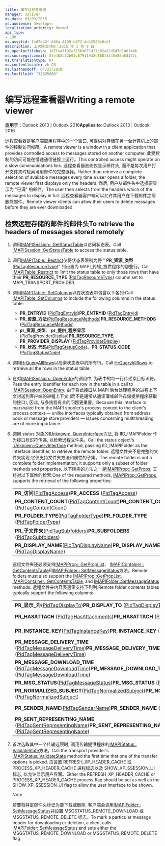 ```yaml
---
title: 编写远程查看器
manager: soliver
ms.date: 03/09/2015
ms.audience: Developer
localization_priority: Normal
api_type:
- COM
ms.assetid: f4d7d42f-688a-4199-b972-dd42528c0cdf
description: 上次修改时间：2015 年 3 月 9 日
ms.openlocfilehash: 1d7fea7f92a315b9671d17c82a82d5d7d180f4bb
ms.sourcegitcommit: 8fe462c32b91c87911942c188f3445e85a54137c
ms.translationtype: MT
ms.contentlocale: zh-CN
ms.lasthandoff: 04/23/2019
ms.locfileid: "32325660"
---
```

# <a name="writing-a-remote-viewer"></a><span data-ttu-id="18c1e-103">编写远程查看器</span><span class="sxs-lookup"><span data-stu-id="18c1e-103">Writing a remote viewer</span></span>

<span data-ttu-id="18c1e-104">**适用于**：Outlook 2013 | Outlook 2016</span><span class="sxs-lookup"><span data-stu-id="18c1e-104">**Applies to**: Outlook 2013 | Outlook 2016</span></span> 
  
<span data-ttu-id="18c1e-105">远程查看器是客户端应用程序中的一个窗口, 可提供对存储在另一台计算机上的邮件的控制访问权限。</span><span class="sxs-lookup"><span data-stu-id="18c1e-105">A remote viewer is a window in a client application that provides controlled access to messages stored on another computer.</span></span> <span data-ttu-id="18c1e-106">此受控制的访问可能在慢速通信链接上运行。</span><span class="sxs-lookup"><span data-stu-id="18c1e-106">This controlled access might operate on a slow communications link.</span></span> <span data-ttu-id="18c1e-107">远程查看器首先仅显示邮件头, 而不是每次用户打开文件夹时检索可用邮件的完整选择。</span><span class="sxs-lookup"><span data-stu-id="18c1e-107">Rather than retrieve a complete selection of available messages every time a user opens a folder, the remote viewer first displays only the headers.</span></span> <span data-ttu-id="18c1e-108">然后, 用户从邮件头中选择要显示为 "已满" 的邮件。</span><span class="sxs-lookup"><span data-stu-id="18c1e-108">The user then selects from the headers which of the messages to display in full.</span></span> <span data-ttu-id="18c1e-109">远程查看器客户端可以允许其用户在下载邮件之前删除邮件。</span><span class="sxs-lookup"><span data-stu-id="18c1e-109">Remote viewer clients can allow their users to delete messages before they are ever downloaded.</span></span> 
  
## <a name="to-retrieve-the-headers-of-messages-stored-remotely"></a><span data-ttu-id="18c1e-110">检索远程存储的邮件的邮件头</span><span class="sxs-lookup"><span data-stu-id="18c1e-110">To retrieve the headers of messages stored remotely</span></span>
  
1. <span data-ttu-id="18c1e-111">调用[IMAPISession:: GetStatusTable](imapisession-getstatustable.md)以访问状态表。</span><span class="sxs-lookup"><span data-stu-id="18c1e-111">Call [IMAPISession::GetStatusTable](imapisession-getstatustable.md) to access the status table.</span></span> 
    
2. <span data-ttu-id="18c1e-112">调用[IMAPITable:: Restrict](imapitable-restrict.md)仅将状态表限制为将 " **PR\_资源\_类型**([PidTagResourceType](pidtagresourcetype-canonical-property.md))" 列设置为 MAPI\_传输\_提供程序的那些行。</span><span class="sxs-lookup"><span data-stu-id="18c1e-112">Call [IMAPITable::Restrict](imapitable-restrict.md) to limit the status table to only those rows that have their **PR\_RESOURCE\_TYPE** ([PidTagResourceType](pidtagresourcetype-canonical-property.md)) column set to MAPI\_TRANSPORT\_PROVIDER.</span></span> 
    
3. <span data-ttu-id="18c1e-113">调用[IMAPITable:: SetColumns](imapitable-setcolumns.md)以在状态表中包含以下各列:</span><span class="sxs-lookup"><span data-stu-id="18c1e-113">Call [IMAPITable::SetColumns](imapitable-setcolumns.md) to include the following columns in the status table:</span></span> 
   - <span data-ttu-id="18c1e-114">**PR\_ENTRYID** ([PidTagEntryId](pidtagentryid-canonical-property.md))</span><span class="sxs-lookup"><span data-stu-id="18c1e-114">**PR\_ENTRYID** ([PidTagEntryId](pidtagentryid-canonical-property.md))</span></span>
   - <span data-ttu-id="18c1e-115">**PR\_资源\_方法**([PidTagResourceMethods](pidtagresourcemethods-canonical-property.md))</span><span class="sxs-lookup"><span data-stu-id="18c1e-115">**PR\_RESOURCE\_METHODS** ([PidTagResourceMethods](pidtagresourcemethods-canonical-property.md))</span></span>
   - <span data-ttu-id="18c1e-116">**pr\_资源\_类型**、 **pr\_提供\_程序显示**([PidTagProviderDisplay](pidtagproviderdisplay-canonical-property.md))</span><span class="sxs-lookup"><span data-stu-id="18c1e-116">**PR\_RESOURCE\_TYPE**, **PR\_PROVIDER\_DISPLAY** ([PidTagProviderDisplay](pidtagproviderdisplay-canonical-property.md))</span></span>
   - <span data-ttu-id="18c1e-117">**PR\_状态\_代码**([PidTagStatusCode](pidtagstatuscode-canonical-property.md))。</span><span class="sxs-lookup"><span data-stu-id="18c1e-117">**PR\_STATUS\_CODE** ([PidTagStatusCode](pidtagstatuscode-canonical-property.md)).</span></span>
    
4. <span data-ttu-id="18c1e-118">调用[HrQueryAllRows](hrqueryallrows.md)以检索状态表中的所有行。</span><span class="sxs-lookup"><span data-stu-id="18c1e-118">Call [HrQueryAllRows](hrqueryallrows.md) to retrieve all the rows in the status table.</span></span> 
    
5. <span data-ttu-id="18c1e-119">在对[IMAPISession:: OpenEntry](imapisession-openentry.md)的调用中, 为表中的每一行传递条目标识符。</span><span class="sxs-lookup"><span data-stu-id="18c1e-119">Pass the entry identifier for each row in the table in a call to [IMAPISession::OpenEntry](imapisession-openentry.md).</span></span> <span data-ttu-id="18c1e-120">由于将此接口从 MAPI 后台处理程序的进程上下文封送到客户端的进程上下文 (而不是通常从通讯簿或邮件存储提供程序获取的接口), 因此, 与多线程有关的问题更重要。</span><span class="sxs-lookup"><span data-stu-id="18c1e-120">Because this interface is marshaled from the MAPI spooler's process context to the client's process context — unlike interfaces typically obtained from address book or message store providers — issues concerning multithreading are of more importance.</span></span> 
    
6. <span data-ttu-id="18c1e-121">调用 status 对象的[IUnknown:: QueryInterface](https://msdn.microsoft.com/library/54d5ff80-18db-43f2-b636-f93ac053146d.aspx)方法, 将 IID_IMAPIFolder 作为接口标识符传递, 以检索远程文件夹。</span><span class="sxs-lookup"><span data-stu-id="18c1e-121">Call the status object's [IUnknown::QueryInterface](https://msdn.microsoft.com/library/54d5ff80-18db-43f2-b636-f93ac053146d.aspx) method, passing IID_IMAPIFolder as the interface identifier, to retrieve the remote folder.</span></span> <span data-ttu-id="18c1e-122">远程文件夹不是完整的文件夹实现;它仅支持文件夹方法和属性的子集。</span><span class="sxs-lookup"><span data-stu-id="18c1e-122">The remote folder is not a complete folder implementation; it supports only a subset of folder methods and properties.</span></span> <span data-ttu-id="18c1e-123">以下所需的方法之一是[IMAPIProp:: GetProps](imapiprop-getprops.md), 支持对以下属性的检索:</span><span class="sxs-lookup"><span data-stu-id="18c1e-123">One of the required methods, [IMAPIProp::GetProps](imapiprop-getprops.md), supports the retrieval of the following properties:</span></span>
    
    |||
    |:-----|:-----|
    |<span data-ttu-id="18c1e-124">**PR\_访问**([PidTagAccess](pidtagaccess-canonical-property.md))</span><span class="sxs-lookup"><span data-stu-id="18c1e-124">**PR\_ACCESS** ([PidTagAccess](pidtagaccess-canonical-property.md))</span></span>  <br/> |<span data-ttu-id="18c1e-125">**PR_ACCESS_LEVEL**([PidTagAccessLevel](pidtagaccesslevel-canonical-property.md))</span><span class="sxs-lookup"><span data-stu-id="18c1e-125">**PR_ACCESS_LEVEL** ([PidTagAccessLevel](pidtagaccesslevel-canonical-property.md))</span></span>  <br/> |
    |<span data-ttu-id="18c1e-126">**PR_CONTENT_COUNT**([PidTagContentCount](pidtagcontentcount-canonical-property.md))</span><span class="sxs-lookup"><span data-stu-id="18c1e-126">**PR_CONTENT_COUNT** ([PidTagContentCount](pidtagcontentcount-canonical-property.md))</span></span>  <br/> |<span data-ttu-id="18c1e-127">**PR_ASSOC_CONTENT_COUNT**([PidTagAssociatedContentCount](pidtagassociatedcontentcount-canonical-property.md))</span><span class="sxs-lookup"><span data-stu-id="18c1e-127">**PR_ASSOC_CONTENT_COUNT** ([PidTagAssociatedContentCount](pidtagassociatedcontentcount-canonical-property.md))</span></span>  <br/> |
    |<span data-ttu-id="18c1e-128">**PR_FOLDER_TYPE**([PidTagFolderType](pidtagfoldertype-canonical-property.md))</span><span class="sxs-lookup"><span data-stu-id="18c1e-128">**PR_FOLDER_TYPE** ([PidTagFolderType](pidtagfoldertype-canonical-property.md))</span></span>  <br/> |<span data-ttu-id="18c1e-129">**PR_OBJECT_TYPE**([PidTagObjectType](pidtagobjecttype-canonical-property.md))</span><span class="sxs-lookup"><span data-stu-id="18c1e-129">**PR_OBJECT_TYPE** ([PidTagObjectType](pidtagobjecttype-canonical-property.md))</span></span>  <br/> |
    |<span data-ttu-id="18c1e-130">**PR\_子文件夹**([PidTagSubfolders](pidtagsubfolders-canonical-property.md))</span><span class="sxs-lookup"><span data-stu-id="18c1e-130">**PR\_SUBFOLDERS** ([PidTagSubfolders](pidtagsubfolders-canonical-property.md))</span></span>  <br/> |<span data-ttu-id="18c1e-131">**PR_CREATION_TIME**([PidTagCreationTime](pidtagcreationtime-canonical-property.md))</span><span class="sxs-lookup"><span data-stu-id="18c1e-131">**PR_CREATION_TIME** ([PidTagCreationTime](pidtagcreationtime-canonical-property.md))</span></span>  <br/> |
    |<span data-ttu-id="18c1e-132">**PR_DISPLAY_NAME**([PidTagDisplayName](pidtagdisplayname-canonical-property.md))</span><span class="sxs-lookup"><span data-stu-id="18c1e-132">**PR_DISPLAY_NAME** ([PidTagDisplayName](pidtagdisplayname-canonical-property.md))</span></span>  <br/> |<span data-ttu-id="18c1e-133">**PR_DISPLAY_TYPE**([PidTagDisplayType](pidtagdisplaytype-canonical-property.md))</span><span class="sxs-lookup"><span data-stu-id="18c1e-133">**PR_DISPLAY_TYPE** ([PidTagDisplayType](pidtagdisplaytype-canonical-property.md))</span></span>  <br/> |
    
    <span data-ttu-id="18c1e-134">远程文件夹还必须支持[IMAPIProp:: GetPropList](imapiprop-getproplist.md)、 [IMAPIContainer:: GetContentsTable](imapicontainer-getcontentstable.md)和[IMAPIFolder:: SetMessageStatus](imapifolder-setmessagestatus.md)方法。</span><span class="sxs-lookup"><span data-stu-id="18c1e-134">Remote folders must also support the [IMAPIProp::GetPropList](imapiprop-getproplist.md), [IMAPIContainer::GetContentsTable](imapicontainer-getcontentstable.md), and [IMAPIFolder::SetMessageStatus](imapifolder-setmessagestatus.md) methods.</span></span> <span data-ttu-id="18c1e-135">远程文件夹内容表通常支持下列列:</span><span class="sxs-lookup"><span data-stu-id="18c1e-135">Remote folder contents tables typically support the following columns:</span></span> 
        
    |||
    |:-----|:-----|
    |<span data-ttu-id="18c1e-136">**PR\_显示\_为**([PidTagDisplayTo](pidtagdisplayto-canonical-property.md))</span><span class="sxs-lookup"><span data-stu-id="18c1e-136">**PR\_DISPLAY\_TO** ([PidTagDisplayTo](pidtagdisplayto-canonical-property.md))</span></span>  <br/> |<span data-ttu-id="18c1e-137">**PR\_ENTRYID**</span><span class="sxs-lookup"><span data-stu-id="18c1e-137">**PR\_ENTRYID**</span></span> <br/> |
    |<span data-ttu-id="18c1e-138">**PR\_HASATTACH** ([PidTagHasAttachments](pidtaghasattachments-canonical-property.md))</span><span class="sxs-lookup"><span data-stu-id="18c1e-138">**PR\_HASATTACH** ([PidTagHasAttachments](pidtaghasattachments-canonical-property.md))</span></span>  <br/> |<span data-ttu-id="18c1e-139">**PR_IMPORTANCE**([PidTagImportance](pidtagimportance-canonical-property.md))</span><span class="sxs-lookup"><span data-stu-id="18c1e-139">**PR_IMPORTANCE** ([PidTagImportance](pidtagimportance-canonical-property.md))</span></span>  <br/> |
    |<span data-ttu-id="18c1e-140">**PR_INSTANCE_KEY**([PidTagInstanceKey](pidtaginstancekey-canonical-property.md))</span><span class="sxs-lookup"><span data-stu-id="18c1e-140">**PR_INSTANCE_KEY** ([PidTagInstanceKey](pidtaginstancekey-canonical-property.md))</span></span>  <br/> |<span data-ttu-id="18c1e-141">**PR_MESSAGE_CLASS**([PidTagMessageClass](pidtagmessageclass-canonical-property.md))</span><span class="sxs-lookup"><span data-stu-id="18c1e-141">**PR_MESSAGE_CLASS** ([PidTagMessageClass](pidtagmessageclass-canonical-property.md))</span></span>  <br/> |
    |<span data-ttu-id="18c1e-142">**PR\_MESSAGE_DELIVERY_TIME** ([PidTagMessageDeliveryTime](pidtagmessagedeliverytime-canonical-property.md))</span><span class="sxs-lookup"><span data-stu-id="18c1e-142">**PR\_MESSAGE_DELIVERY_TIME** ([PidTagMessageDeliveryTime](pidtagmessagedeliverytime-canonical-property.md))</span></span>  <br/> |<span data-ttu-id="18c1e-143">**PR_MESSAGE_FLAGS**([PidTagMessageFlags](pidtagmessageflags-canonical-property.md))</span><span class="sxs-lookup"><span data-stu-id="18c1e-143">**PR_MESSAGE_FLAGS** ([PidTagMessageFlags](pidtagmessageflags-canonical-property.md))</span></span>  <br/> |
    |<span data-ttu-id="18c1e-144">**PR\_MESSAGE_DOWNLOAD_TIME** ([PidTagMessageDownloadTime](pidtagmessagedownloadtime-canonical-property.md))</span><span class="sxs-lookup"><span data-stu-id="18c1e-144">**PR\_MESSAGE_DOWNLOAD_TIME** ([PidTagMessageDownloadTime](pidtagmessagedownloadtime-canonical-property.md))</span></span>  <br/> |<span data-ttu-id="18c1e-145">**PR_MESSAGE_SIZE**([PidTagMessageSize](pidtagmessagesize-canonical-property.md))</span><span class="sxs-lookup"><span data-stu-id="18c1e-145">**PR_MESSAGE_SIZE** ([PidTagMessageSize](pidtagmessagesize-canonical-property.md))</span></span>  <br/> |
    |<span data-ttu-id="18c1e-146">**PR_MSG_STATUS**([PidTagMessageStatus](pidtagmessagestatus-canonical-property.md))</span><span class="sxs-lookup"><span data-stu-id="18c1e-146">**PR_MSG_STATUS** ([PidTagMessageStatus](pidtagmessagestatus-canonical-property.md))</span></span>  <br/> |<span data-ttu-id="18c1e-147">**PR_OBJECT_TYPE**</span><span class="sxs-lookup"><span data-stu-id="18c1e-147">**PR_OBJECT_TYPE**</span></span> <br/> |
    |<span data-ttu-id="18c1e-148">**PR_NORMALIZED_SUBJECT**([PidTagNormalizedSubject](pidtagnormalizedsubject-canonical-property.md))</span><span class="sxs-lookup"><span data-stu-id="18c1e-148">**PR_NORMALIZED_SUBJECT** ([PidTagNormalizedSubject](pidtagnormalizedsubject-canonical-property.md))</span></span>  <br/> |<span data-ttu-id="18c1e-149">**PR_PRIORITY**([PidTagPriority](pidtagpriority-canonical-property.md))</span><span class="sxs-lookup"><span data-stu-id="18c1e-149">**PR_PRIORITY** ([PidTagPriority](pidtagpriority-canonical-property.md))</span></span>  <br/> |
    |<span data-ttu-id="18c1e-150">**PR_SENDER_NAME**([PidTagSenderName](pidtagsendername-canonical-property.md))</span><span class="sxs-lookup"><span data-stu-id="18c1e-150">**PR_SENDER_NAME** ([PidTagSenderName](pidtagsendername-canonical-property.md))</span></span>  <br/> |<span data-ttu-id="18c1e-151">**PR_SENSITIVITY**([PidTagSensitivity](pidtagsensitivity-canonical-property.md))</span><span class="sxs-lookup"><span data-stu-id="18c1e-151">**PR_SENSITIVITY** ([PidTagSensitivity](pidtagsensitivity-canonical-property.md))</span></span>  <br/> |
    |<span data-ttu-id="18c1e-152">**PR\_SENT_REPRESENTING_NAME** ([PidTagSentRepresentingName](pidtagsentrepresentingname-canonical-property.md))</span><span class="sxs-lookup"><span data-stu-id="18c1e-152">**PR\_SENT_REPRESENTING_NAME** ([PidTagSentRepresentingName](pidtagsentrepresentingname-canonical-property.md))</span></span>  <br/> |<span data-ttu-id="18c1e-153">**PR_SUBJECT**([PidTagSubject](pidtagsubject-canonical-property.md))</span><span class="sxs-lookup"><span data-stu-id="18c1e-153">**PR_SUBJECT** ([PidTagSubject](pidtagsubject-canonical-property.md))</span></span>  <br/> |
   
7. <span data-ttu-id="18c1e-154">首次选取其中一个传输选项时, 调用传输提供程序的[IMAPIStatus:: ValidateState](imapistatus-validatestate.md)方法。</span><span class="sxs-lookup"><span data-stu-id="18c1e-154">Call the transport provider's [IMAPIStatus::ValidateState](imapistatus-validatestate.md) method the first time that one of the transfer options is picked.</span></span> <span data-ttu-id="18c1e-155">应设置 REFRESH_XP_HEADER_CACHE 或 PROCESS_XP_HEADER_CACHE 进程标志以及 SHOW_XP_SSESSION_UI 标志, 以允许显示用户界面。</span><span class="sxs-lookup"><span data-stu-id="18c1e-155">Either the REFRESH_XP_HEADER_CACHE or PROCESS_XP_HEADER_CACHE process flag should be set as well as the SHOW_XP_SSESSION_UI flag to allow the user interface to be shown.</span></span> 
    
   > [!NOTE]
   > <span data-ttu-id="18c1e-156">若要将特定邮件头标记为要下载或删除, 客户端会调用[IMAPIFolder:: SetMessageStatus](imapifolder-setmessagestatus.md)并设置 MSGSTATUS_REMOTE_DOWNLOAD 或 MSGSTATUS_REMOTE_DELETE 标志。</span><span class="sxs-lookup"><span data-stu-id="18c1e-156">To mark a particular message header for downloading or deletion, a client calls [IMAPIFolder::SetMessageStatus](imapifolder-setmessagestatus.md) and sets either the MSGSTATUS_REMOTE_DOWNLOAD or MSGSTATUS_REMOTE_DELETE flag.</span></span> 
  

